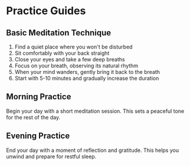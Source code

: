 # Practice Guides

## Basic Meditation Technique

1. Find a quiet place where you won't be disturbed
2. Sit comfortably with your back straight
3. Close your eyes and take a few deep breaths
4. Focus on your breath, observing its natural rhythm
5. When your mind wanders, gently bring it back to the breath
6. Start with 5-10 minutes and gradually increase the duration

## Morning Practice

Begin your day with a short meditation session. This sets a peaceful tone for the rest of the day.

## Evening Practice

End your day with a moment of reflection and gratitude. This helps you unwind and prepare for restful sleep. 